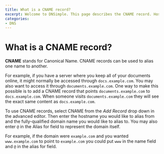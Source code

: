```yaml
---
title: What is a CNAME record?
excerpt: Welcome to DNSimple. This page describes the CNAME record. Hosted DNS has never been this easy.
categories:
- DNS
---
```


# What is a CNAME record?

**CNAME** stands for Canonical Name. CNAME records can be used to alias one name to another.

For example, if you have a server where you keep all of your documents online, it might normally be accessed through `docs.example.com`. You may also want to access it through `documents.example.com`. One way to make this possible is to add a CNAME record that points `documents.example.com` to `docs.example.com`. When someone visits `documents.example.com` they will see the exact same content as `docs.example.com`.

To use CNAME records, select CNAME from the *Add Record* drop down in the advanced editor. Then enter the hostname you would like to alias from and the fully-qualified domain name you would like to alias to. You may also enter `@` in the Alias for field to represent the domain itself.

For example, if the domain were `example.com` and you wanted `www.example.com` to point to `example.com` you could put `www` in the name field and `@` in the alias for field.

